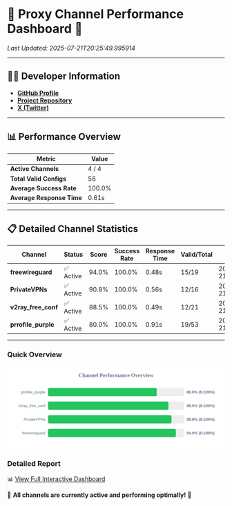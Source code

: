 # 🌟 Proxy Channel Performance Dashboard 🌟

_Last Updated: 2025-07-21T20:25:49.995914_

---

## 👩‍💻 Developer Information

- **[GitHub Profile](https://github.com/4n0nymou3)**  
- **[Project Repository](https://github.com/4n0nymou3/multi-proxy-config-fetcher)**  
- **[X (Twitter)](https://x.com/4n0nymou3)**  

---

## 📊 Performance Overview

| Metric                | Value       |
|-----------------------|-------------|
| **Active Channels**   | 4 / 4       |
| **Total Valid Configs** | 58          |
| **Average Success Rate** | 100.0%      |
| **Average Response Time** | 0.61s       |

---

## 📋 Detailed Channel Statistics

| Channel          | Status     | Score  | Success Rate | Response Time | Valid/Total | Last Success               |
|------------------|------------|--------|--------------|---------------|-------------|----------------------------|
| **freewireguard**  | ✅ Active  | 94.0%  | 100.0% | 0.48s         | 15/19       | 2025-07-21T20:25:49.994101 |
| **PrivateVPNs**  | ✅ Active  | 90.8%  | 100.0% | 0.56s         | 12/16       | 2025-07-21T20:25:49.483996 |
| **v2ray_free_conf**  | ✅ Active  | 88.5%  | 100.0% | 0.49s         | 12/21       | 2025-07-21T20:25:48.879887 |
| **prrofile_purple**  | ✅ Active  | 80.0%  | 100.0% | 0.91s         | 19/53       | 2025-07-21T20:25:48.328090 |

---

### Quick Overview
<div align="center">
  <a href="https://raw.githubusercontent.com/nullluser/NullRepo/refs/heads/main/assets/channel_stats_chart.svg">
    <img src="https://raw.githubusercontent.com/nullluser/NullRepo/refs/heads/main/assets/channel_stats_chart.svg" alt="Source Performance Statistics" width="800">
  </a>
</div>

### Detailed Report
📊 [View Full Interactive Dashboard](https://htmlpreview.github.io/?https://github.com/nullluser/NullRepo/blob/main/assets/performance_report.html)

🎉 **All channels are currently active and performing optimally!** 🎉
